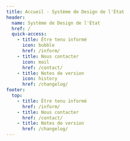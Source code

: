 ```yaml
---
title: Accueil - Système de Design de l'État
header:
  name: Système de Design de l'État
  href: /
  quick-access:
    - title: Être tenu informé
      icon: bubble
      href: /inform/
    - title: Nous contacter
      icon: mail
      href: /contact/
    - title: Notes de version
      icon: history
      href: /changelog/
footer:
  top:
    - title: Être tenu informé
      href: /inform/
    - title: Nous contacter
      href: /contact/
    - title: Notes de version
      href: /changelog/
---
```

